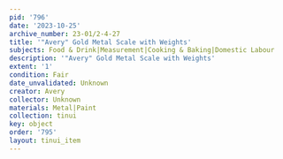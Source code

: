 ```yaml
---
pid: '796'
date: '2023-10-25'
archive_number: 23-01/2-4-27
title: '"Avery" Gold Metal Scale with Weights'
subjects: Food & Drink|Measurement|Cooking & Baking|Domestic Labour
description: '"Avery" Gold Metal Scale with Weights'
extent: '1'
condition: Fair
date_unvalidated: Unknown
creator: Avery
collector: Unknown
materials: Metal|Paint
collection: tinui
key: object
order: '795'
layout: tinui_item
---
```

